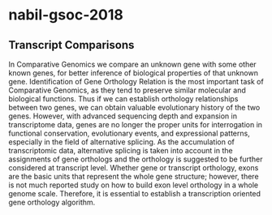 # nabil-gsoc-2018
## Transcript Comparisons
In Comparative Genomics we compare an unknown gene with some other known genes, for better inference of biological properties of that unknown gene. Identification of Gene Orthology Relation is the most important task of Comparative Genomics, as they tend to preserve similar molecular and biological functions. Thus if we can establish orthology relationships between two genes, we can obtain valuable evolutionary history of the two genes. However, with advanced sequencing depth and expansion in transcriptome data, genes are no longer the proper units for interrogation in functional conservation, evolutionary events, and expressional patterns, especially in the field of alternative splicing. As the accumulation of transcriptomic data, alternative splicing is taken into account in the assignments of gene orthologs and the orthology is suggested to be further considered at transcript level. Whether gene or transcript orthology, exons are the basic units that represent the whole gene structure; however, there is not much reported study on how to build exon level orthology in a whole genome scale. Therefore, it is essential to establish a transcription oriented gene orthology algorithm.


